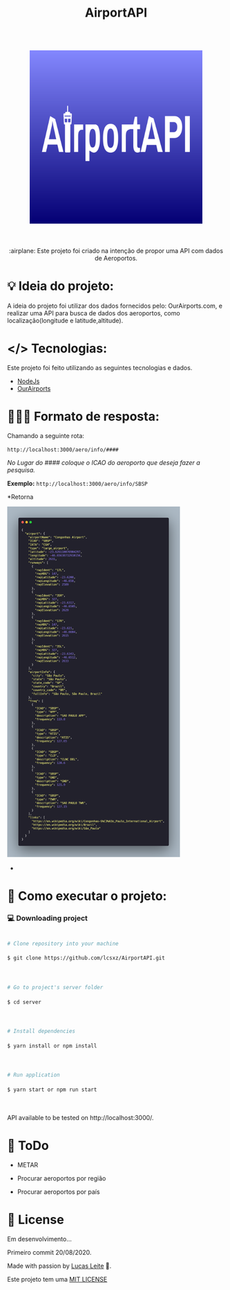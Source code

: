 <div  align="center">

<H1>AirportAPI</H1>
<br>
<br>
<br>
<img src="./readme/logo.png" width="400">
<br>
<br>
<br>
<br>
:airplane: Este projeto foi criado na intenção de propor uma API com dados de Aeroportos.
 

</div>

  

# :bulb: Ideia do projeto:
A ideia do projeto foi utilizar dos dados fornecidos pelo: OurAirports.com, e realizar uma API para busca de dados dos aeroportos, como localização(longitude e latitude,altitude).  

#  </> Tecnologias:

  

Este projeto foi feito utilizando as seguintes tecnologias e dados.


<ul>

<li><a  href="https://nodejs.org/en/docs/">NodeJs</a></li>
<li><a  href="https://ourairports.com/data/">OurAirports</a></li>
</ul>


# 👩🏼‍💻 Formato de resposta:

Chamando a seguinte rota:

`http://localhost:3000/aero/info/####`

*No Lugar do #### coloque o ICAO do aeroporto que deseja fazer a pesquisa.*

**Exemplo:**
`http://localhost:3000/aero/info/SBSP`

*Retorna

<img src="./readme/response.png" width="400">

*
# :construction_worker: Como executar o projeto:

  

### :computer: Downloading project

  

```bash

# Clone repository into your machine

$ git clone https://github.com/lcsxz/AirportAPI.git



# Go to project's server folder

$ cd server

  

# Install dependencies

$ yarn install or npm install

  

# Run application

$ yarn start or npm run start

  
```
  

API available to be tested on http://localhost:3000/.


# :memo: ToDo

  

- METAR

- Procurar aeroportos por região

- Procurar aeroportos por país


  

# :art: License

  

Em desenvolvimento...

Primeiro commit 20/08/2020.


Made with passion by [Lucas Leite](https://github.com/lcsxz) 🚀.

Este projeto tem uma [MIT LICENSE](https://github.com/lcsxz/AirportAPI/blob/master/LICENSE)
